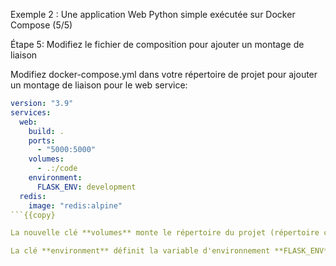 Exemple 2 : Une application Web Python simple exécutée sur Docker Compose (5/5)

Étape 5: Modifiez le fichier de composition pour ajouter un montage de liaison

Modifiez docker-compose.yml dans votre répertoire de projet pour ajouter un montage de liaison pour le web service:

```docker-compose.yml
version: "3.9"
services:
  web:
    build: .
    ports:
      - "5000:5000"
    volumes:
      - .:/code
    environment:
      FLASK_ENV: development
  redis:
    image: "redis:alpine"
```{{copy}

La nouvelle clé **volumes** monte le répertoire du projet (répertoire courant) sur l'hôte à l’intérieur du /code du conteneur, vous permettant de modifier le code à la volée, sans avoir à reconstruire l'image. 

La clé **environment** définit la variable d'environnement **FLASK_ENV**, qui indique **flask run** de s'exécuter en mode développement et de recharger le code en cas de modification. Ce mode ne doit être utilisé qu'en développement.